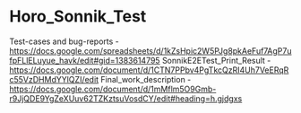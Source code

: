 # Horo_Sonnik_Test
Test-cases and bug-reports - https://docs.google.com/spreadsheets/d/1kZsHpic2W5PJg8pkAeFuf7AgP7ufpFLlELuyue_havk/edit#gid=1383614795
SonnikE2ETest_Print_Result - https://docs.google.com/document/d/1CTN7PPbv4PgTkcQzRI4Uh7VeERqRc55VzDHMdYYlQZI/edit
Final_work_description - https://docs.google.com/document/d/1mMflm5O9Gmb-r9JjQDE9YgZeXUuv62TZKztsuVosdCY/edit#heading=h.gjdgxs
